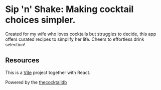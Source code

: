 # Sip 'n' Shake: Making cocktail choices simpler. 

Created for my wife who loves cocktails but struggles to decide, this app offers curated recipes to simplify her life. Cheers to effortless drink selection!

## Resources

This is a [Vite](https://vitejs.dev) project together with React.

Powered by the [thecocktaildb](https://www.thecocktaildb.com/api.php)
